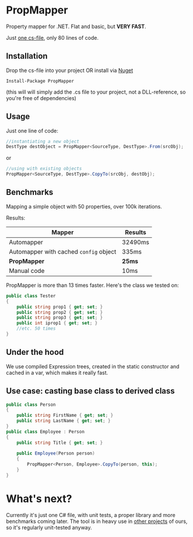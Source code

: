 # PropMapper

Property mapper for .NET. Flat and basic, but **VERY FAST**.

Just [one cs-file](PropMapper.cs), only 80 lines of code.

## Installation

Drop the cs-file into your project OR install via [Nuget](https://www.nuget.org/packages/PropMapper/)

`Install-Package PropMapper`

(this will will simply add the .cs file to your project, not a DLL-reference, so you're free of dependencies)

## Usage

Just one line of code:

```cs
//instantiating a new object
DestType destObject = PropMapper<SourceType, DestType>.From(srcObj);
```

or

```cs
//using with existing objects
PropMapper<SourceType, DestType>.CopyTo(srcObj, destObj);
```

## Benchmarks

Mapping a simple object with 50 properties, over 100k iterations.

Results:

| Mapper  | Results |
| ------------- | ------------- |
| Automapper   | 32490ms  |
| Automapper with cached `config` object | 335ms  |
| **PropMapper**   | **25ms**  |
| Manual code  | 10ms  |

PropMapper is more than 13 times faster. Here's the class we tested on:

```cs
public class Tester
{
	public string prop1 { get; set; }
	public string prop2 { get; set; }
	public string prop3 { get; set; }
	public int iprop1 { get; set; }
	//etc. 50 times
}
```

## Under the hood

We use compiled Expression trees, created in the static constructor and cached in a var, which makes it really fast.

## Use case: casting base class to derived class

```cs
public class Person
{
	public string FirstName { get; set; }
	public string LastName { get; set; }
}
public class Employee : Person
{
	public string Title { get; set; }
	
	public Employee(Person person)
	{
		PropMapper<Person, Employee>.CopyTo(person, this);
	}
}
```

# What's next?

Currently it's just one C# file, with unit tests, a proper library and more benchmarks coming later. The tool is in heavy use in [other projects](https://www.jitbit.com/) of ours, so it's regularly unit-tested anyway.
